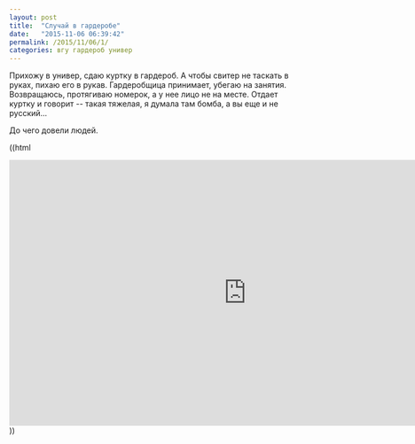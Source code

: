 ```yaml
---
layout: post
title:  "Случай в гардеробе"
date:   "2015-11-06 06:39:42"
permalink: /2015/11/06/1/
categories: вгу гардероб универ
---
```

Прихожу в универ, сдаю куртку в гардероб. А чтобы свитер не таскать в руках, пихаю его в рукав. Гардеробщица принимает, убегаю на занятия. Возвращаюсь, протягиваю номерок, а у нее лицо не на месте. Отдает куртку и говорит -- такая тяжелая, я думала там бомба, а вы еще и не русский...

До чего довели людей.

((html
<iframe width="854" height="480" src="https://www.youtube.com/embed/JAlG7OeycnU" frameborder="0" allowfullscreen></iframe>
))



